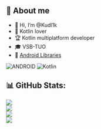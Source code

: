 ## 👀 About me
- 👋 Hi, I’m @Kudl1k
- 💖 Kotlin lover
- 🏆 Kotlin multiplatform developer
- 🎓 VSB-TUO
- 📱 [Android Libraries](https://github.com/Kudl1k/androidLibraries/blob/main/README.md)

![ANDROID](https://img.shields.io/badge/android-%2320232a.svg?style=for-the-badge&logo=android&logoColor=%a4c639) ![Kotlin](https://img.shields.io/badge/kotlin-%230095D5.svg?style=for-the-badge&logo=kotlin&logoColor=white)
## 📊 GitHub Stats:
![](https://github-readme-stats.vercel.app/api?username=Kudl1k&theme=dark&hide_border=true&include_all_commits=false&count_private=false)<br/>
![](https://github-readme-streak-stats.herokuapp.com/?user=Kudl1k&theme=dark&hide_border=true)<br/>
![](https://github-readme-stats.vercel.app/api/top-langs/?username=Kudl1k&theme=dark&hide_border=true&include_all_commits=false&count_private=false&layout=compact)<br/>
[![](https://visitcount.itsvg.in/api?id=Kudl1k&icon=2&color=0)](https://visitcount.itsvg.in)

